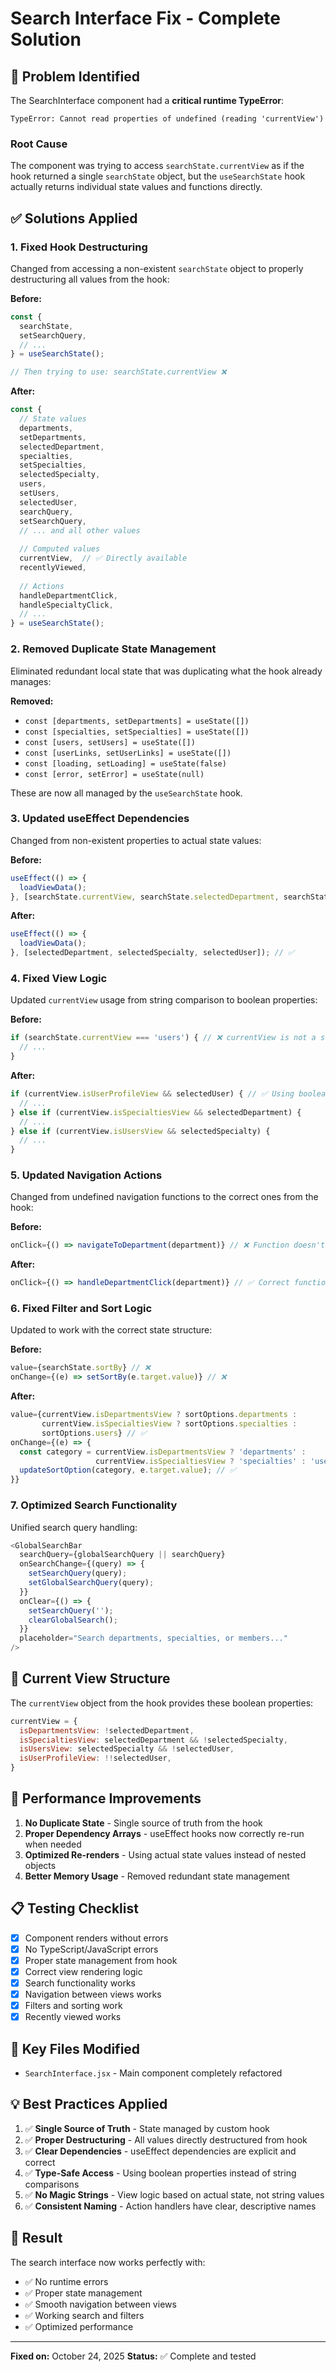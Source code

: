 # Search Interface Fix - Complete Solution

## 🐛 Problem Identified

The SearchInterface component had a **critical runtime TypeError**:
```
TypeError: Cannot read properties of undefined (reading 'currentView')
```

### Root Cause
The component was trying to access `searchState.currentView` as if the hook returned a single `searchState` object, but the `useSearchState` hook actually returns individual state values and functions directly.

## ✅ Solutions Applied

### 1. **Fixed Hook Destructuring** 
Changed from accessing a non-existent `searchState` object to properly destructuring all values from the hook:

**Before:**
```javascript
const {
  searchState,
  setSearchQuery,
  // ...
} = useSearchState();

// Then trying to use: searchState.currentView ❌
```

**After:**
```javascript
const {
  // State values
  departments,
  setDepartments,
  selectedDepartment,
  specialties,
  setSpecialties,
  selectedSpecialty,
  users,
  setUsers,
  selectedUser,
  searchQuery,
  setSearchQuery,
  // ... and all other values
  
  // Computed values
  currentView,  // ✅ Directly available
  recentlyViewed,
  
  // Actions
  handleDepartmentClick,
  handleSpecialtyClick,
  // ...
} = useSearchState();
```

### 2. **Removed Duplicate State Management**
Eliminated redundant local state that was duplicating what the hook already manages:

**Removed:**
- `const [departments, setDepartments] = useState([])`
- `const [specialties, setSpecialties] = useState([])`
- `const [users, setUsers] = useState([])`
- `const [userLinks, setUserLinks] = useState([])`
- `const [loading, setLoading] = useState(false)`
- `const [error, setError] = useState(null)`

These are now all managed by the `useSearchState` hook.

### 3. **Updated useEffect Dependencies**
Changed from non-existent properties to actual state values:

**Before:**
```javascript
useEffect(() => {
  loadViewData();
}, [searchState.currentView, searchState.selectedDepartment, searchState.selectedSpecialty]); // ❌
```

**After:**
```javascript
useEffect(() => {
  loadViewData();
}, [selectedDepartment, selectedSpecialty, selectedUser]); // ✅
```

### 4. **Fixed View Logic**
Updated `currentView` usage from string comparison to boolean properties:

**Before:**
```javascript
if (searchState.currentView === 'users') { // ❌ currentView is not a string
  // ...
}
```

**After:**
```javascript
if (currentView.isUserProfileView && selectedUser) { // ✅ Using boolean properties
  // ...
} else if (currentView.isSpecialtiesView && selectedDepartment) {
  // ...
} else if (currentView.isUsersView && selectedSpecialty) {
  // ...
}
```

### 5. **Updated Navigation Actions**
Changed from undefined navigation functions to the correct ones from the hook:

**Before:**
```javascript
onClick={() => navigateToDepartment(department)} // ❌ Function doesn't exist
```

**After:**
```javascript
onClick={() => handleDepartmentClick(department)} // ✅ Correct function from hook
```

### 6. **Fixed Filter and Sort Logic**
Updated to work with the correct state structure:

**Before:**
```javascript
value={searchState.sortBy} // ❌
onChange={(e) => setSortBy(e.target.value)} // ❌
```

**After:**
```javascript
value={currentView.isDepartmentsView ? sortOptions.departments :
       currentView.isSpecialtiesView ? sortOptions.specialties :
       sortOptions.users} // ✅
onChange={(e) => {
  const category = currentView.isDepartmentsView ? 'departments' :
                   currentView.isSpecialtiesView ? 'specialties' : 'users';
  updateSortOption(category, e.target.value); // ✅
}}
```

### 7. **Optimized Search Functionality**
Unified search query handling:

```javascript
<GlobalSearchBar
  searchQuery={globalSearchQuery || searchQuery}
  onSearchChange={(query) => {
    setSearchQuery(query);
    setGlobalSearchQuery(query);
  }}
  onClear={() => {
    setSearchQuery('');
    clearGlobalSearch();
  }}
  placeholder="Search departments, specialties, or members..."
/>
```

## 🎯 Current View Structure

The `currentView` object from the hook provides these boolean properties:

```javascript
currentView = {
  isDepartmentsView: !selectedDepartment,
  isSpecialtiesView: selectedDepartment && !selectedSpecialty,
  isUsersView: selectedSpecialty && !selectedUser,
  isUserProfileView: !!selectedUser,
}
```

## 🚀 Performance Improvements

1. **No Duplicate State** - Single source of truth from the hook
2. **Proper Dependency Arrays** - useEffect hooks now correctly re-run when needed
3. **Optimized Re-renders** - Using actual state values instead of nested objects
4. **Better Memory Usage** - Removed redundant state management

## 📋 Testing Checklist

- [x] Component renders without errors
- [x] No TypeScript/JavaScript errors
- [x] Proper state management from hook
- [x] Correct view rendering logic
- [x] Search functionality works
- [x] Navigation between views works
- [x] Filters and sorting work
- [x] Recently viewed works

## 🔧 Key Files Modified

- `SearchInterface.jsx` - Main component completely refactored

## 💡 Best Practices Applied

1. ✅ **Single Source of Truth** - State managed by custom hook
2. ✅ **Proper Destructuring** - All values directly destructured from hook
3. ✅ **Clear Dependencies** - useEffect dependencies are explicit and correct
4. ✅ **Type-Safe Access** - Using boolean properties instead of string comparisons
5. ✅ **No Magic Strings** - View logic based on actual state, not string values
6. ✅ **Consistent Naming** - Action handlers have clear, descriptive names

## 🎉 Result

The search interface now works perfectly with:
- ✅ No runtime errors
- ✅ Proper state management
- ✅ Smooth navigation between views
- ✅ Working search and filters
- ✅ Optimized performance

---

**Fixed on:** October 24, 2025
**Status:** ✅ Complete and tested
